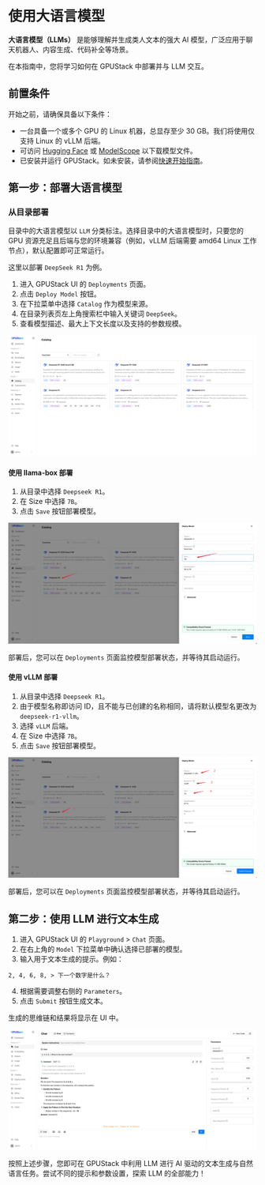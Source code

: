 # 使用大语言模型

**大语言模型（LLMs）** 是能够理解并生成类人文本的强大 AI 模型，广泛应用于聊天机器人、内容生成、代码补全等场景。

在本指南中，您将学习如何在 GPUStack 中部署并与 LLM 交互。

## 前置条件

开始之前，请确保具备以下条件：

- 一台具备一个或多个 GPU 的 Linux 机器，总显存至少 30 GB。我们将使用仅支持 Linux 的 vLLM 后端。
- 可访问 [Hugging Face](https://huggingface.co/) 或 [ModelScope](https://www.modelscope.cn/) 以下载模型文件。
- 已安装并运行 GPUStack。如未安装，请参阅[快速开始指南](../quickstart.md)。

## 第一步：部署大语言模型

### 从目录部署

目录中的大语言模型以 `LLM` 分类标注。选择目录中的大语言模型时，只要您的 GPU 资源充足且后端与您的环境兼容（例如，vLLM 后端需要 amd64 Linux 工作节点），默认配置即可正常运行。

这里以部署 `DeepSeek R1` 为例。

1. 进入 GPUStack UI 的 `Deployments` 页面。
2. 点击 `Deploy Model` 按钮。
3. 在下拉菜单中选择 `Catalog` 作为模型来源。
4. 在目录列表页左上角搜索栏中输入关键词 `DeepSeek`。
5. 查看模型描述、最大上下文长度以及支持的参数规模。

![模型列表](../../assets/using-models/using-large-language-models/model-list.png)

#### 使用 llama-box 部署

1. 从目录中选择 `Deepseek R1`。
2. 在 Size 中选择 `7B`。
3. 点击 `Save` 按钮部署模型。

![部署 GGUF 模型](../../assets/using-models/using-large-language-models/deploy-model-llama-box.png)

部署后，您可以在 `Deployments` 页面监控模型部署状态，并等待其启动运行。

#### 使用 vLLM 部署

1. 从目录中选择 `Deepseek R1`。
2. 由于模型名称即访问 ID，且不能与已创建的名称相同，请将默认模型名更改为 `deepseek-r1-vllm`。
3. 选择 `vLLM` 后端。
4. 在 Size 中选择 `7B`。
5. 点击 `Save` 按钮部署模型。

![部署 Safetensors 模型](../../assets/using-models/using-large-language-models/deploy-model-vllm.png)

部署后，您可以在 `Deployments` 页面监控模型部署状态，并等待其启动运行。

## 第二步：使用 LLM 进行文本生成

1. 进入 GPUStack UI 的 `Playground` > `Chat` 页面。
2. 在右上角的 `Model` 下拉菜单中确认选择已部署的模型。
3. 输入用于文本生成的提示。例如：

```
2, 4, 6, 8, > 下一个数字是什么？
```

4. 根据需要调整右侧的 `Parameters`。
5. 点击 `Submit` 按钮生成文本。

生成的思维链和结果将显示在 UI 中。

![生成结果](../../assets/using-models/using-large-language-models/generated.png)

按照上述步骤，您即可在 GPUStack 中利用 LLM 进行 AI 驱动的文本生成与自然语言任务。尝试不同的提示和参数设置，探索 LLM 的全部能力！